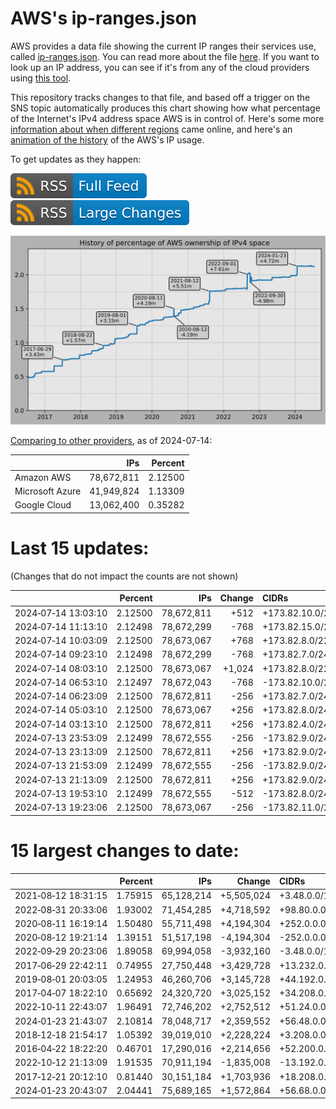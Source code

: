 # AWS's ip-ranges.json

AWS provides a data file showing the current IP ranges their
services use, called [ip-ranges.json](https://ip-ranges.amazonaws.com/ip-ranges.json).
You can read more about the file [here](https://docs.aws.amazon.com/general/latest/gr/aws-ip-ranges.html).
If you want to look up an IP address, you can see if it's from any of the cloud providers using [this tool](https://cloud-ips.s3-us-west-2.amazonaws.com/index.html).

This repository tracks changes to that file, and based off a trigger on the SNS 
topic automatically produces this chart showing how what percentage of the 
Internet's IPv4 address space AWS is in control of.  Here's some 
more [information about when different regions](announces.md) came 
online, and here's an [animation of the history](https://youtu.be/Su25yl7eol8) 
of the AWS's IP usage.

To get updates as they happen:

[![RSS Icon (Full Feed)](images/rss_badge.svg)](https://raw.githubusercontent.com/seligman/aws-ip-ranges/master/rss.xml)
[![RSS Icon (Large Changes)](images/rss_badge_partial.svg)](https://raw.githubusercontent.com/seligman/aws-ip-ranges/master/rss_big_changes.xml)

![History of AWS](history_count.svg)

[Comparing to other providers](https://github.com/seligman/cloud_sizes), as of 2024-07-14:

| | IPs | Percent |
| --- | ---: | ---: |
| Amazon AWS | 78,672,811 | 2.12500 |
| Microsoft Azure | 41,949,824 | 1.13309 |
| Google Cloud | 13,062,400 | 0.35282 |


# Last 15 updates:

(Changes that do not impact the counts are not shown)

| | Percent | IPs | Change | CIDRs |
| :--- | ---: | ---: | ---: | :--- |
| 2024&#8209;07&#8209;14&nbsp;13:03:10 | 2.12500 | 78,672,811 | +512 | +173.82.10.0/23,&nbsp;+173.82.8.0/24,&nbsp;-173.82.16.0/24 |
| 2024&#8209;07&#8209;14&nbsp;11:13:10 | 2.12498 | 78,672,299 | -768 | +173.82.15.0/24,&nbsp;+173.82.16.0/24,&nbsp;-173.82.8.0/22,&nbsp;... |
| 2024&#8209;07&#8209;14&nbsp;10:03:09 | 2.12500 | 78,673,067 | +768 | +173.82.8.0/22,&nbsp;-173.82.16.0/24 |
| 2024&#8209;07&#8209;14&nbsp;09:23:10 | 2.12498 | 78,672,299 | -768 | +173.82.7.0/24,&nbsp;+173.82.16.0/24,&nbsp;-173.82.8.0/22,&nbsp;... |
| 2024&#8209;07&#8209;14&nbsp;08:03:10 | 2.12500 | 78,673,067 | +1,024 | +173.82.8.0/22,&nbsp;+173.82.13.0/24,&nbsp;-173.82.7.0/24 |
| 2024&#8209;07&#8209;14&nbsp;06:53:10 | 2.12497 | 78,672,043 | -768 | -173.82.10.0/24,&nbsp;-173.82.13.0/24,&nbsp;-173.82.16.0/24 |
| 2024&#8209;07&#8209;14&nbsp;06:23:09 | 2.12500 | 78,672,811 | -256 | +173.82.7.0/24,&nbsp;-173.82.8.0/24,&nbsp;-173.82.11.0/24 |
| 2024&#8209;07&#8209;14&nbsp;05:03:10 | 2.12500 | 78,673,067 | +256 | +173.82.8.0/24,&nbsp;+173.82.11.0/24,&nbsp;-173.82.7.0/24 |
| 2024&#8209;07&#8209;14&nbsp;03:13:10 | 2.12500 | 78,672,811 | +256 | +173.82.4.0/24,&nbsp;+173.82.9.0/24,&nbsp;-173.82.6.0/24 |
| 2024&#8209;07&#8209;13&nbsp;23:53:09 | 2.12499 | 78,672,555 | -256 | -173.82.9.0/24 |
| 2024&#8209;07&#8209;13&nbsp;23:13:09 | 2.12500 | 78,672,811 | +256 | +173.82.9.0/24 |
| 2024&#8209;07&#8209;13&nbsp;21:53:09 | 2.12499 | 78,672,555 | -256 | -173.82.9.0/24 |
| 2024&#8209;07&#8209;13&nbsp;21:13:09 | 2.12500 | 78,672,811 | +256 | +173.82.9.0/24 |
| 2024&#8209;07&#8209;13&nbsp;19:53:10 | 2.12499 | 78,672,555 | -512 | -173.82.8.0/24,&nbsp;-173.82.12.0/24 |
| 2024&#8209;07&#8209;13&nbsp;19:23:06 | 2.12500 | 78,673,067 | -256 | -173.82.11.0/24 |


# 15 largest changes to date:

| | Percent | IPs | Change | CIDRs |
| :--- | ---: | ---: | ---: | :--- |
| 2021&#8209;08&#8209;12&nbsp;18:31:15 | 1.75915 | 65,128,214 | +5,505,024 | +3.48.0.0/12,&nbsp;+35.96.0.0/12,&nbsp;+3.152.0.0/13,&nbsp;... |
| 2022&#8209;08&#8209;31&nbsp;20:33:06 | 1.93002 | 71,454,285 | +4,718,592 | +98.80.0.0/12,&nbsp;+184.32.0.0/12,&nbsp;+13.184.0.0/13,&nbsp;... |
| 2020&#8209;08&#8209;11&nbsp;16:19:14 | 1.50480 | 55,711,498 | +4,194,304 | +252.0.0.0/10 |
| 2020&#8209;08&#8209;12&nbsp;19:21:14 | 1.39151 | 51,517,198 | -4,194,304 | -252.0.0.0/10 |
| 2022&#8209;09&#8209;29&nbsp;20:23:06 | 1.89058 | 69,994,058 | -3,932,160 | -3.48.0.0/12,&nbsp;-35.96.0.0/12,&nbsp;-3.240.0.0/13,&nbsp;... |
| 2017&#8209;06&#8209;29&nbsp;22:42:11 | 0.74955 | 27,750,448 | +3,429,728 | +13.232.0.0/13,&nbsp;+34.240.0.0/13,&nbsp;+35.168.0.0/13,&nbsp;... |
| 2019&#8209;08&#8209;01&nbsp;20:03:05 | 1.24953 | 46,260,706 | +3,145,728 | +44.192.0.0/10,&nbsp;-3.192.0.0/12 |
| 2017&#8209;04&#8209;07&nbsp;18:22:10 | 0.65692 | 24,320,720 | +3,025,152 | +34.208.0.0/12,&nbsp;+34.224.0.0/12,&nbsp;+13.58.0.0/15,&nbsp;... |
| 2022&#8209;10&#8209;11&nbsp;22:43:07 | 1.96491 | 72,746,202 | +2,752,512 | +51.24.0.0/13,&nbsp;+57.104.0.0/13,&nbsp;+51.20.0.0/14,&nbsp;... |
| 2024&#8209;01&#8209;23&nbsp;21:43:07 | 2.10814 | 78,048,717 | +2,359,552 | +56.48.0.0/13,&nbsp;+16.28.0.0/14,&nbsp;+16.64.0.0/14,&nbsp;... |
| 2018&#8209;12&#8209;18&nbsp;21:54:17 | 1.05392 | 39,019,010 | +2,228,224 | +3.208.0.0/12,&nbsp;+3.224.0.0/12,&nbsp;+13.48.0.0/15 |
| 2016&#8209;04&#8209;22&nbsp;18:22:20 | 0.46701 | 17,290,016 | +2,214,656 | +52.200.0.0/13,&nbsp;+52.208.0.0/13,&nbsp;+52.36.0.0/14,&nbsp;... |
| 2022&#8209;10&#8209;12&nbsp;21:13:09 | 1.91535 | 70,911,194 | -1,835,008 | -13.192.0.0/13,&nbsp;-16.28.0.0/14,&nbsp;-40.172.0.0/14,&nbsp;... |
| 2017&#8209;12&#8209;21&nbsp;20:12:10 | 0.81440 | 30,151,184 | +1,703,936 | +18.208.0.0/13,&nbsp;+18.204.0.0/14,&nbsp;+18.224.0.0/14,&nbsp;... |
| 2024&#8209;01&#8209;23&nbsp;20:43:07 | 2.04441 | 75,689,165 | +1,572,864 | +56.68.0.0/14,&nbsp;+56.128.0.0/14,&nbsp;+56.136.0.0/14,&nbsp;... |
